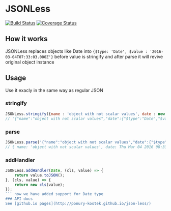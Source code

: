 # JSONLess
[![Build Status](https://travis-ci.org/ponury-kostek/json-less.svg?branch=master)](https://travis-ci.org/ponury-kostek/json-less)
[![Coverage Status](https://coveralls.io/repos/github/ponury-kostek/json-less/badge.svg?branch=master)](https://coveralls.io/github/ponury-kostek/json-less?branch=master)
## How it works
JSONLess replaces objects like Date into ```{$type: 'Date', $value : '2016-03-04T07:33:03.000Z'}``` before value is stringify and after parse it will revive original object instance
## Usage
Use it exacly in the same way as regular JSON
### stringify
```javascript
JSONLess.stringify({name : 'object with not scalar values', date : new Date()});
// '{"name":"object with not scalar values","date":{"$type":"Date","$value":"2016-03-04T07:33:03.000Z"}}'
```
### parse
```javascript
JSONLess.parse('{"name":"object with not scalar values","date":{"$type":"Date","$value":"2016-03-04T07:33:03.000Z"}}');
// { name: 'object with not scalar values', date: Thu Mar 04 2016 08:33:03 GMT+0100 (CET) }
```
### addHandler
```javascript
JSONLess.addHandler(Date, (cls, value) => {
	return value.toJSON();
}, (cls, value) => {
	return new cls(value);
});
``` now we have added support for Date type
### API docs
See [github.io pages](http://ponury-kostek.github.io/json-less/) 